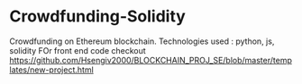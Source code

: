 # Crowdfunding-Solidity
Crowdfunding on Ethereum blockchain. Technologies used : python, js, solidity
FOr front end code checkout https://github.com/Hsengiv2000/BLOCKCHAIN_PROJ_SE/blob/master/templates/new-project.html
